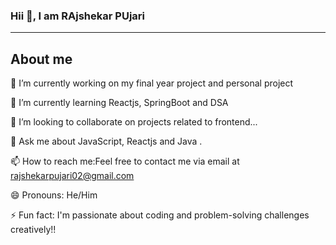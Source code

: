 ### Hii 👋, I am RAjshekar PUjari
-------
## About me
 🔭 I’m currently working on my final year project and personal project
 
 🌱 I’m currently learning Reactjs, SpringBoot and DSA
 
 👯 I’m looking to collaborate on  projects related to frontend...
 
 💬 Ask me about JavaScript, Reactjs and Java .  
 
 📫 How to reach me:Feel free to contact me via email at rajshekarpujari02@gmail.com
 
 😄 Pronouns: He/Him
 
 ⚡ Fun fact: I'm passionate about coding and problem-solving challenges creatively!! 

